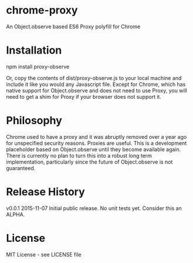 # chrome-proxy
An Object.observe based ES6 Proxy polyfill for Chrome

# Installation

npm install proxy-observe

Or, copy the contents of dist/proxy-observe.js to your local machine and include it like you would any Javascript file. Except for Chrome, which has native support for Object.observe and does not need to use Proxy, you will need to get a shim for Proxy if your browser does not support it.

# Philosophy

Chrome used to have a proxy and it was abruptly removed over a year ago for unspecified security reasons. Proxies are useful. This is a development placeholder based on Object.observe until they become available again. There is currently no plan to turn this into a robust long term implementation, particularly since the future of Object.observe is not guaranteed.


# Release History

v0.0.1 2015-11-07 Initial public release. No unit tests yet. Consider this an ALPHA.


# License

MIT License - see LICENSE file
